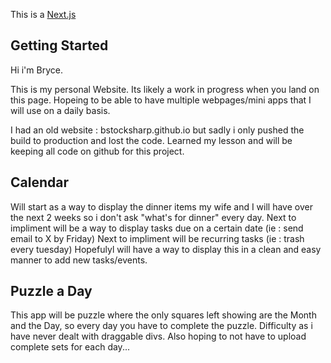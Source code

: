 This is a [Next.js](https://nextjs.org/) 

## Getting Started

Hi i'm Bryce.

This is my personal Website. Its likely a work in progress when you land on this page. Hopeing to be able to have multiple webpages/mini apps that I will use on a daily basis. 

I had an old website : bstocksharp.github.io but sadly i only pushed the build to production and lost the code. Learned my lesson and will be keeping all code on github for this project.

## Calendar
Will start as a way to display the dinner items my wife and I will have over the next 2 weeks so i don't ask "what's for dinner" every day.
Next to impliment will be a way to display tasks due on a certain date (ie : send email to X by Friday) 
Next to impliment will be recurring tasks (ie : trash every tuesday)
Hopefulyl will have a way to display this in a clean and easy manner to add new tasks/events.


## Puzzle a Day
This app will be puzzle where the only squares left showing are the Month and the Day, so every day you have to complete the puzzle.
Difficulty as i have never dealt with draggable divs. 
Also hoping to not have to upload complete sets for each day...
